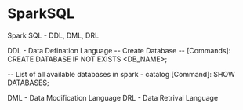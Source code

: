 # SparkSQL
 Spark SQL - DDL, DML, DRL

DDL - Data Defination Language
-- Create Database --
[Commands]: CREATE DATABASE IF NOT EXISTS <DB_NAME>;

-- List of all available databases in spark - catalog
[Command]: SHOW DATABASES;

DML - Data Modification Language
DRL - Data Retrival Language


